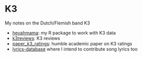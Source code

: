 # K3

My notes on the Dutch/Flemish band K3

- [heyahmama](https://github.com/richelbilderbeek/heyahmama):
  my R package to work with K3 data
- [k3reviews](https://github.com/richelbilderbeek/k3reviews):
  K3 reviews
- [paper_k3_ratings](https://github.com/richelbilderbeek/paper_k3_ratings):
  humble academic paper on K3 ratings
- [lyrics-database](https://github.com/Lyrics/lyrics-database)
  where I intend to contribute song lyrics too
